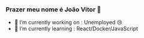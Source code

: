 ### Prazer meu nome é João Vitor 👋

- 🔭 I’m currently working on : Unemployed 😢
- 🌱 I’m currently learning : React/Docker/JavaScript


